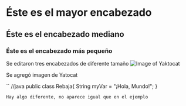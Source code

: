 # Éste es el mayor encabezado
## Éste es el encabezado mediano
### Éste es el encabezado más pequeño

Se editaron tres encabezados de diferente tamaño
![Image of Yaktocat](https://octodex.github.com/images/yaktocat.png)

Se agregó imagen de Yatocat

`` //java
public class Rebaja{
String myVar = "¡Hola, Mundo!";
}
```
Hay algo diferente, no aparece igual que en el ejemplo
